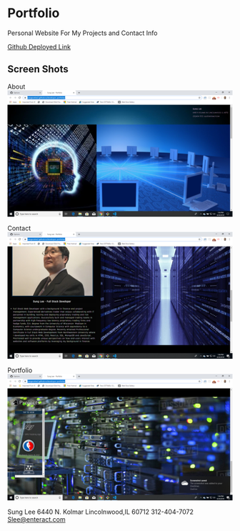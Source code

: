 # Portfolio

Personal Website For My Projects and Contact Info


 [Github Deployed Link](https://sungsoolee2.github.io/developer-portfolio/) 


## Screen Shots
About
![Screen shot](./assets/screenshots/dev1.png)

Contact
![Screen shot2](./assets/screenshots/dev2.png)

Portfolio
![Screen shot2](./assets/screenshots/dev3.png)


Sung Lee
6440 N. Kolmar
Lincolnwood,IL 60712
312-404-7072
Slee@enteract.com